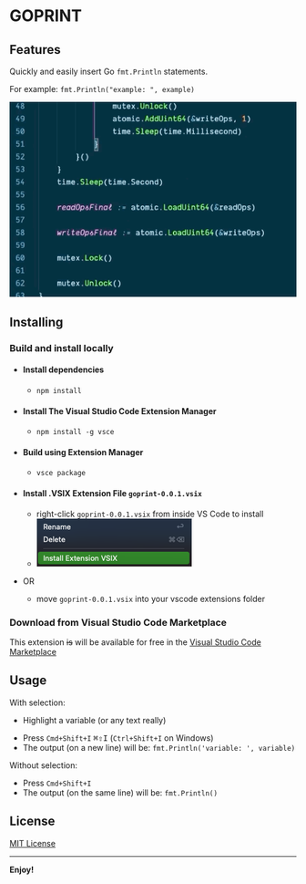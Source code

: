 # GOPRINT

## Features

Quickly and easily insert Go `fmt.Println` statements.

For example:
`fmt.Println("example: ", example)`

![goprint](images/goprint.gif)
<!-- ![goprint](https://github.com/kflan-io/goprint/images/goprint.gif) -->

## Installing

### Build and install locally

- #### Install dependencies

  - `npm install`

- #### Install The Visual Studio Code Extension Manager

  - `npm install -g vsce`

- #### Build using Extension Manager

  - `vsce package`

- #### Install .VSIX Extension File `goprint-0.0.1.vsix`

  - right-click `goprint-0.0.1.vsix` from inside VS Code to install
  - ![install](images/install.png)
- OR
  - move `goprint-0.0.1.vsix` into your vscode extensions folder

### Download from Visual Studio Code Marketplace

This extension ~~is~~ will be available for free in the [Visual Studio Code Marketplace](https://marketplace.visualstudio.com/items?itemName=kcflan.goprint)

## Usage

With selection:

- Highlight a variable (or any text really)
<!-- markdownlint-disable MD033 -->
- Press `Cmd+Shift+I` <kbd>⌘⇧I</kbd> (`Ctrl+Shift+I` on Windows)
- The output (on a new line) will be: `fmt.Println('variable: ', variable)`

Without selection:

- Press `Cmd+Shift+I`
- The output (on the same line) will be: `fmt.Println()`

## License

[MIT License](LICENSE)

-----------------------------------------------------------------------------------------------------------

**Enjoy!**

